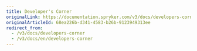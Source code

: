 ```yaml
---
title: Developer's Corner
originalLink: https://documentation.spryker.com/v3/docs/developers-corner
originalArticleId: 68ea226b-d341-4583-b26b-9123949313ee
redirect_from:
  - /v3/docs/developers-corner
  - /v3/docs/en/developers-corner
---
```



